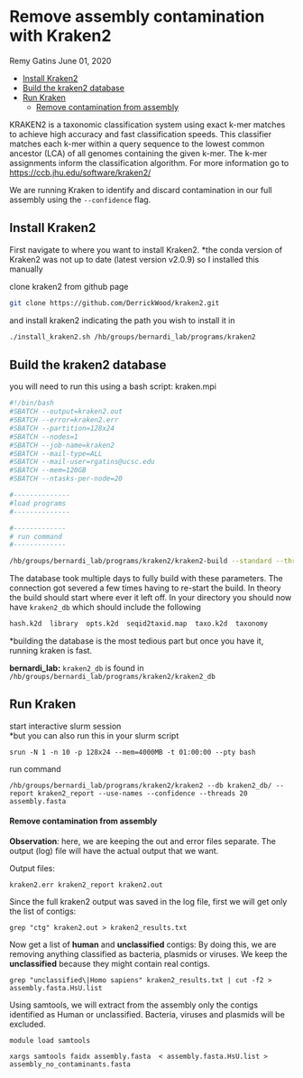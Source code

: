 Remove assembly contamination with Kraken2
================
Remy Gatins
June 01, 2020

-   [Install Kraken2](#install-kraken2)
-   [Build the kraken2 database](#build-the-kraken2-database)
-   [Run Kraken](#run-kraken)
    -   [Remove contamination from assembly](#remove-contamination-from-assembly)

KRAKEN2 is a taxonomic classification system using exact k-mer matches to achieve high accuracy and fast classification speeds. This classifier matches each k-mer within a query sequence to the lowest common ancestor (LCA) of all genomes containing the given k-mer. The k-mer assignments inform the classification algorithm. For more information go to <https://ccb.jhu.edu/software/kraken2/>

We are running Kraken to identify and discard contamination in our full assembly using the `--confidence` flag.

Install Kraken2
---------------

First navigate to where you want to install Kraken2.
\*the conda version of Kraken2 was not up to date (latest version v2.0.9) so I installed this manually

clone kraken2 from github page

``` bash
git clone https://github.com/DerrickWood/kraken2.git
```

and install kraken2 indicating the path you wish to install it in

``` bash
./install_kraken2.sh /hb/groups/bernardi_lab/programs/kraken2
```

Build the kraken2 database
--------------------------

you will need to run this using a bash script: kraken.mpi

``` bash
#!/bin/bash
#SBATCH --output=kraken2.out
#SBATCH --error=kraken2.err
#SBATCH --partition=128x24
#SBATCH --nodes=1
#SBATCH --job-name=kraken2
#SBATCH --mail-type=ALL
#SBATCH --mail-user=rgatins@ucsc.edu
#SBATCH --mem=120GB
#SBATCH --ntasks-per-node=20

#--------------
#load programs
#--------------

#-------------
# run command
#-------------

/hb/groups/bernardi_lab/programs/kraken2/kraken2-build --standard --threads 20 --db /hb/groups/bernardi_lab/programs/kraken2/kraken2_db/kraken2_db --use-ftp --no-masking
```

The database took multiple days to fully build with these parameters. The connection got severed a few times having to re-start the build. In theory the build should start where ever it left off. In your directory you should now have `kraken2_db` which should include the following

``` bash
hash.k2d  library  opts.k2d  seqid2taxid.map  taxo.k2d  taxonomy
```

\*building the database is the most tedious part but once you have it, running kraken is fast.

**bernardi\_lab:** `kraken2_db` is found in `/hb/groups/bernardi_lab/programs/kraken2/kraken2_db`

Run Kraken
----------

start interactive slurm session  
\*but you can also run this in your slurm script

    srun -N 1 -n 10 -p 128x24 --mem=4000MB -t 01:00:00 --pty bash

run command

    /hb/groups/bernardi_lab/programs/kraken2/kraken2 --db kraken2_db/ --report kraken2_report --use-names --confidence --threads 20 assembly.fasta

#### Remove contamination from assembly

**Observation**: here, we are keeping the out and error files separate. The output (log) file will have the actual output that we want.

Output files:

    kraken2.err kraken2_report kraken2.out 

Since the full kraken2 output was saved in the log file, first we will get only the list of contigs:

    grep "ctg" kraken2.out > kraken2_results.txt

Now get a list of **human** and **unclassified** contigs:
By doing this, we are removing anything classified as bacteria, plasmids or viruses.
We keep the **unclassified** because they might contain real contigs.

    grep "unclassified\|Homo sapiens" kraken2_results.txt | cut -f2 > assembly.fasta.HsU.list

Using samtools, we will extract from the assembly only the contigs identified as Human or unclassified. Bacteria, viruses and plasmids will be excluded.

    module load samtools

    xargs samtools faidx assembly.fasta  < assembly.fasta.HsU.list > assembly_no_contaminants.fasta
